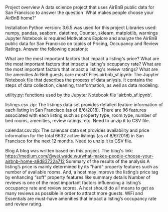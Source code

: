 Project overview
A data science project that uses AirBnB public data for San Francisco to answer the question 'What makes people choose your AirBnB home?'

Installation
Python version: 3.6.5 was used for this project
Libraries used: numpy, pandas, seaborn, datetime, Counter, sklearn, matplotlib, warnings
Jupyter Notebook is required
Motivations
Explore and analyze the AirBnB public data for San Francisco on topics of Pricing, Occupancy and Review Ratings. Answer the following questons:

What are the most important factors that impact a listing's price?
What are the most important factors that impact a listing's occupancy rate?
What are the most important factors that impact a listing's review ratings?
What are the amenities AirBnB guests care most?
Files
airbnb_sf.ipynb: The Jupyter Notebook file that describes the process of data anlysis. It contains the steps of data collection, cleaning, tranformation, as well as data modeling.

utility.py: functions used by the Jupyter Notebook file 'airbnb_sf.ipynb'.

listings.csv.zip: The listings data set provides detailed feature information of each listing in San Francisco (as of 8/6/2018). There are 96 features associated with each listing such as property type, room type, number of bed rooms, amenities, review ratings, etc. Need to unzip it to CSV file.

calendar.csv.zip: The calendar data set provides availability and price information for the total 6632 active listings (as of 8/6/2018) in San Francisco for the next 12 months. Need to unzip it to CSV file.

Blog
A blog was written based on this project. The blog's link: https://medium.com/@wei.wade.wu/what-makes-people-choose-your-airbnb-home-a9d83722a712
Summary of the results of the analysis
A listing’s price is mainly determined by its “hard” property features such as number of available rooms. And, a host may improve the listing’s price tag by enhancing “soft” property features like summary details
Number of reviews is one of the most important factors influencing a listing’s occupancy rate and review scores. A host should do all means to get as many reviews as possible in order to attract more guests.
WiFi and Essentials are must-have amenities that impact a listing’s occupancy rate and review rating.
